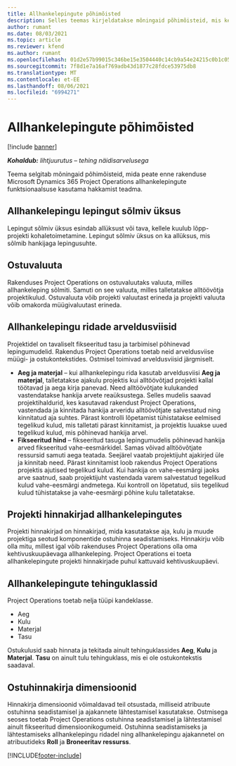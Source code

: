 ```yaml
---
title: Allhankelepingute põhimõisted
description: Selles teemas kirjeldatakse mõningaid põhimõisteid, mis kehtivad rakenduse Microsoft Dynamics 365 Project Operations allhankelepingutele.
author: rumant
ms.date: 08/03/2021
ms.topic: article
ms.reviewer: kfend
ms.author: rumant
ms.openlocfilehash: 01d2e57b99015c346be15e3504440c14cb9a54e24215c0b1c052c5112f4b940a
ms.sourcegitcommit: 7f8d1e7a16af769adb43d1877c28fdce53975db8
ms.translationtype: MT
ms.contentlocale: et-EE
ms.lasthandoff: 08/06/2021
ms.locfileid: "6994271"
---
```

# <a name="key-concepts-in-subcontracting"></a>Allhankelepingute põhimõisted

[!include [banner](../../includes/dataverse-preview.md)]

_**Kohaldub:** lihtjuurutus – tehing näidisarvelusega_

Teema selgitab mõningaid põhimõisteid, mida peate enne rakenduse Microsoft Dynamics 365 Project Operations allhankelepingute funktsionaalsuse kasutama hakkamist teadma.

## <a name="contracting-unit-on-the-subcontract"></a>Allhankelepingu lepingut sõlmiv üksus

Lepingut sõlmiv üksus esindab allüksust või tava, kellele kuulub lõpp-projekti kohaletoimetamine. Lepingut sõlmiv üksus on ka allüksus, mis sõlmib hankijaga lepingusuhte.

## <a name="purchase-currency"></a>Ostuvaluuta

Rakenduses Project Operations on ostuvaluutaks valuuta, milles allhankeleping sõlmiti. Samuti on see valuuta, milles talletatakse alltöövõtja projektikulud. Ostuvaluuta võib projekti valuutast erineda ja projekti valuuta võib omakorda müügivaluutast erineda.

## <a name="billing-methods-on-subcontract-lines"></a>Allhankelepingu ridade arveldusviisid

Projektidel on tavaliselt fikseeritud tasu ja tarbimisel põhinevad lepingumudelid. Rakendus Project Operations toetab neid arveldusviise müügi- ja ostukontekstides. Ostmisel toimivad arveldusviisid järgmiselt.

- **Aeg ja materjal** – kui allhankelepingu rida kasutab arveldusviisi **Aeg ja materjal**, talletatakse ajakulu projektis kui alltöövõtjad projekti kallal töötavad ja aega kirja panevad. Need alltöövõtjate kulukanded vastendatakse hankija arvete reaüksustega. Selles mudelis saavad projektihaldurid, kes kasutavad rakendust Project Operations, vastendada ja kinnitada hankija arveridu alltöövõtjate salvestatud ning kinnitatud aja suhtes. Pärast kontrolli lõpetamist tühistatakse eelmised tegelikud kulud, mis talletati pärast kinnitamist, ja projektis luuakse uued tegelikud kulud, mis põhinevad hankija arvel.
- **Fikseeritud hind** – fikseeritud tasuga lepingumudelis põhinevad hankija arved fikseeritud vahe-eesmärkidel. Samas võivad alltöövõtjate ressursid samuti aega teatada. Seejärel vaatab projektijuht ajakirjed üle ja kinnitab need. Pärast kinnitamist loob rakendus Project Operations projektis ajutised tegelikud kulud. Kui hankija on vahe-eesmärgi jaoks arve saatnud, saab projektijuht vastendada varem salvestatud tegelikud kulud vahe-eesmärgi andmetega. Kui kontroll on lõpetatud, siis tegelikud kulud tühistatakse ja vahe-eesmärgi põhine kulu talletatakse.

## <a name="project-price-lists-on-subcontracts"></a>Projekti hinnakirjad allhankelepingutes

Projekti hinnakirjad on hinnakirjad, mida kasutatakse aja, kulu ja muude projektiga seotud komponentide ostuhinna seadistamiseks. Hinnakirju võib olla mitu, millest igal võib rakenduses Project Operations olla oma kehtivuskuupäevaga allhankeleping. Project Operations ei toeta allhankelepingute projekti hinnakirjade puhul kattuvaid kehtivuskuupäevi.

## <a name="transaction-classes-on-subcontracts"></a>Allhankelepingute tehinguklassid

Project Operations toetab nelja tüüpi kandeklasse.

- Aeg
- Kulu
- Materjal
- Tasu

Ostukulusid saab hinnata ja tekitada ainult tehinguklassides **Aeg**, **Kulu** ja **Materjal**. **Tasu** on ainult tulu tehinguklass, mis ei ole ostukontekstis saadaval.

## <a name="purchase-pricing-dimensions"></a>Ostuhinnakirja dimensioonid

Hinnakirja dimensioonid võimaldavad teil otsustada, milliseid atribuute ostuhinna seadistamisel ja ajakannete lähtestamisel kasutatakse. Ostmisega seoses toetab Project Operations ostuhinna seadistamisel ja lähtestamisel ainult fikseeritud dimensioonikogumeid. Ostuhinna seadistamiseks ja lähtestamiseks allhankelepingu ridadel ning allhankelepingu ajakannetel on atribuutideks **Roll** ja **Broneeritav ressurss**.

[!INCLUDE[footer-include](../../includes/footer-banner.md)]
